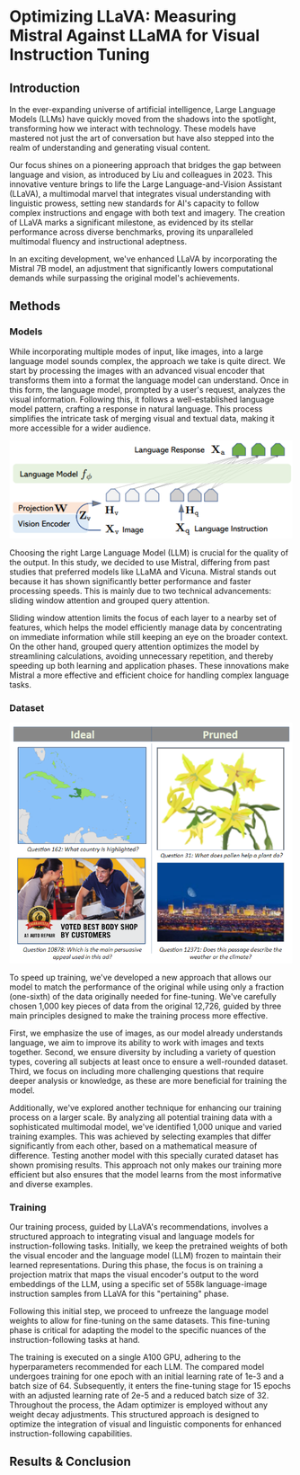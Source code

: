 # Optimizing LLaVA: Measuring Mistral Against LLaMA for Visual Instruction Tuning

## Introduction

In the ever-expanding universe of artificial intelligence, Large Language Models (LLMs) have quickly moved from the shadows into the spotlight, transforming how we interact with technology. These models have mastered not just the art of conversation but have also stepped into the realm of understanding and generating visual content. 

Our focus shines on a pioneering approach that bridges the gap between language and vision, as introduced by Liu and colleagues in 2023. This innovative venture brings to life the Large Language-and-Vision Assistant (LLaVA), a multimodal marvel that integrates visual understanding with linguistic prowess, setting new standards for AI's capacity to follow complex instructions and engage with both text and imagery. The creation of LLaVA marks a significant milestone, as evidenced by its stellar performance across diverse benchmarks, proving its unparalleled multimodal fluency and instructional adeptness.

In an exciting development, we've enhanced LLaVA by incorporating the Mistral 7B model, an adjustment that significantly lowers computational demands while surpassing the original model's achievements. 


## Methods

### Models
While incorporating multiple modes of input, like images, into a large language model sounds complex, the approach we take is quite direct. We start by processing the images with an advanced visual encoder that transforms them into a format the language model can understand. Once in this form, the language model, prompted by a user's request, analyzes the visual information. Following this, it follows a well-established language model pattern, crafting a response in natural language. This process simplifies the intricate task of merging visual and textual data, making it more accessible for a wider audience.

<center><img src="assets/llavaarch.PNG" width=600></center>

Choosing the right Large Language Model (LLM) is crucial for the quality of the output. In this study, we decided to use Mistral, differing from past studies that preferred models like LLaMA and Vicuna. Mistral stands out because it has shown significantly better performance and faster processing speeds. This is mainly due to two technical advancements: sliding window attention and grouped query attention.

Sliding window attention limits the focus of each layer to a nearby set of features, which helps the model efficiently manage data by concentrating on immediate information while still keeping an eye on the broader context. On the other hand, grouped query attention optimizes the model by streamlining calculations, avoiding unnecessary repetition, and thereby speeding up both learning and application phases. These innovations make Mistral a more effective and efficient choice for handling complex language tasks.


### Dataset

<center><img src="assets/sqa_prune.PNG" width=600></center>

To speed up training, we've developed a new approach that allows our model to match the performance of the original while using only a fraction (one-sixth) of the data originally needed for fine-tuning. We've carefully chosen 1,000 key pieces of data from the original 12,726, guided by three main principles designed to make the training process more effective.

First, we emphasize the use of images, as our model already understands language, we aim to improve its ability to work with images and texts together. Second, we ensure diversity by including a variety of question types, covering all subjects at least once to ensure a well-rounded dataset. Third, we focus on including more challenging questions that require deeper analysis or knowledge, as these are more beneficial for training the model.

Additionally, we've explored another technique for enhancing our training process on a larger scale. By analyzing all potential training data with a sophisticated multimodal model, we've identified 1,000 unique and varied training examples. This was achieved by selecting examples that differ significantly from each other, based on a mathematical measure of difference. Testing another model with this specially curated dataset has shown promising results. This approach not only makes our training more efficient but also ensures that the model learns from the most informative and diverse examples.

### Training

Our training process, guided by LLaVA's recommendations, involves a structured approach to integrating visual and language models for instruction-following tasks. Initially, we keep the pretrained weights of both the visual encoder and the language model (LLM) frozen to maintain their learned representations. During this phase, the focus is on training a projection matrix that maps the visual encoder's output to the word embeddings of the LLM, using a specific set of 558k language-image instruction samples from LLaVA for this "pertaining" phase.

Following this initial step, we proceed to unfreeze the language model weights to allow for fine-tuning on the same datasets. This fine-tuning phase is critical for adapting the model to the specific nuances of the instruction-following tasks at hand.

The training is executed on a single A100 GPU, adhering to the hyperparameters recommended for each LLM. The compared model undergoes training for one epoch with an initial learning rate of 1e-3 and a batch size of 64. Subsequently, it enters the fine-tuning stage for 15 epochs with an adjusted learning rate of 2e-5 and a reduced batch size of 32. Throughout the process, the Adam optimizer is employed without any weight decay adjustments. This structured approach is designed to optimize the integration of visual and linguistic components for enhanced instruction-following capabilities.
   
## Results & Conclusion
